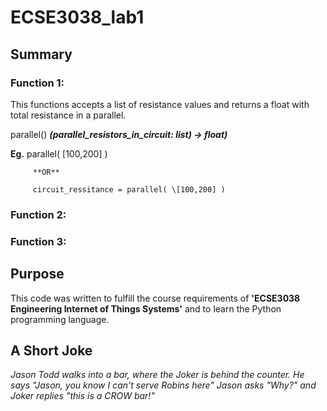 # ECSE3038_lab1 

 ## Summary

### Function 1: 

This functions accepts a list of resistance values and returns a float with total resistance in a parallel.

parallel() ***(parallel_resistors_in_circuit: list) -> float)***

**Eg.**  parallel( \[100,200] )  
         
         **OR** 

         circuit_ressitance = parallel( \[100,200] )

### Function 2: 



### Function 3: 


## Purpose 

This code was written to fulfill the course requirements of **'ECSE3038 Engineering Internet of Things Systems'** and to learn the Python programming language.  

## A Short Joke 

*Jason Todd walks into a bar, where the Joker is behind the counter. 
He says "Jason, you know I can't serve Robins here"
Jason asks "Why?" 
and Joker replies "this is a CROW bar!"*





